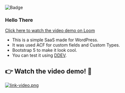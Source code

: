 ![Badge](https://hitscounter.dev/api/hit?url=https%3A%2F%2Fgithub.com%2FZagaz%2Fsaaswp&label=SaaSWP&icon=emoji-sunglasses-fill&color=%23198754)
### Hello There
[Click here to watch the video demo on Loom](https://www.loom.com/share/2cf40d147df740dba4baa2eb85023878)


- This is a simple SaaS made for WordPress.
- It was used ACF for custom fields and Custom Types.
- Bootstrap 5 to make it look cool.
- You can test it using [DDEV](https://ddev.com/ "DDEV").

## 👉 Watch the video demo! 🎥

  
[![link-video.png](https://i.postimg.cc/Bb03wT7X/link-video.png)](https://www.loom.com/share/2cf40d147df740dba4baa2eb85023878?sid=9d856420-84a2-4b0a-b0fc-a2772ed8a60a)
